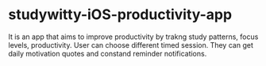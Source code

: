# studywitty-iOS-productivity-app
It is an app that aims to improve productivity by trakng study patterns, focus levels, productivity. User can choose different timed session. They can get daily motivation quotes and constand reminder notifications.
